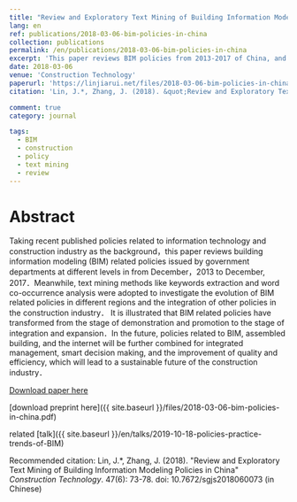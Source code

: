 ```yaml
---
title: "Review and Exploratory Text Mining of Building Information Modeling Policies in China"
lang: en
ref: publications/2018-03-06-bim-policies-in-china
collection: publications
permalink: /en/publications/2018-03-06-bim-policies-in-china
excerpt: 'This paper reviews BIM policies from 2013-2017 of China, and shows that BIM has been deeply applied in the industry'
date: 2018-03-06
venue: 'Construction Technology'
paperurl: 'https://linjiarui.net/files/2018-03-06-bim-policies-in-china.pdf'
citation: 'Lin, J.*, Zhang, J. (2018). &quot;Review and Exploratory Text Mining of Building Information Modeling Policies in China&quot; <i>Construction Technology</i>. 47(6): 73-78. doi: 10.7672/sgjs2018060073 (in Chinese)'

comment: true
category: journal

tags: 
  - BIM
  - construction
  - policy
  - text mining
  - review
---
```



Abstract
====

Taking recent published policies related to information technology and construction industry as the background，this paper reviews building information modeling (BIM) related policies issued by government departments at different levels in from December，2013 to December, 2017．Meanwhile, text mining methods like keywords extraction and word co-occurrence analysis were adopted to investigate the evolution of BIM related policies in different regions and the integration of other policies in the construction industry． It is illustrated that BIM related policies have transformed from the stage of demonstration and promotion to the stage of integration and expansion．In the future, policies related to BIM, assembled building, and the internet will be further combined for integrated management, smart decision making, and the improvement of quality and efficiency, which will lead to a sustainable future of the construction industry．

[Download paper here](http://kns.cnki.net/KCMS/detail/detail.aspx?dbcode=CJFQ&dbname=CJFDLAST2018&filename=SGJS201806012&v=MDcxNDFpckJmYkc0SDluTXFZOUVab1I4ZVgxTHV4WVM3RGgxVDNxVHJXTTFGckNVUkxPZmIrVnVGeW5tVXI3S04=)

[download preprint here]({{ site.baseurl }}/files/2018-03-06-bim-policies-in-china.pdf)

related [talk]({{ site.baseurl }}/en/talks/2019-10-18-policies-practice-trends-of-BIM)

Recommended citation: Lin, J.*, Zhang, J. (2018). &quot;Review and Exploratory Text Mining of Building Information Modeling Policies in China&quot; <i>Construction Technology</i>. 47(6): 73-78. doi: 10.7672/sgjs2018060073 (in Chinese)